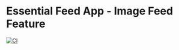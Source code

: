 # Essential Feed App - Image Feed Feature

[![CI](https://github.com/brainox/EssentialFeed/actions/workflows/CI.yml/badge.svg?branch=)](https://github.com/brainox/EssentialFeed/actions/workflows/CI.yml)
